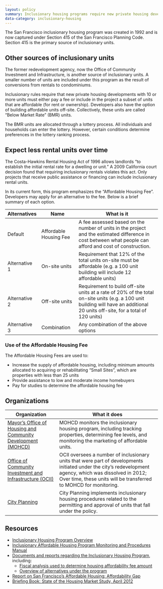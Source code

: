```yaml
---
layout: policy
summary: Inclusionary housing programs require new private housing developments to “include” affordable units or pay a fee.
data-category: inclusionary-housing
---
```


The San Francisco inclusionary housing program was created in 1992 and is now captured under Section 415 of the San Francisco Planning Code. Section 415 is the primary source of inclusionary units.

<aside role="complementary" class="well">
<h1>Other sources of inclusionary units</h1>
<p>The former redevelopment agency, now the Office of Community Investment and Infrastructure, is another source of inclusionary units. A smaller number of units are included under this program as the result of conversions from rentals to condominiums.</p>
</aside>

Inclusionary rules require that new private housing developments with 10 or more units must either pay a fee or include in the project a subset of units that are affordable (for rent or ownership). Developers also have the option of building affordable units off-site. Collectively, these units are called “Below Market Rate” (BMR) units.

The BMR units are allocated through a lottery process. All individuals and households can enter the lottery. However, certain conditions determine preferences in the lottery ranking process.

<aside role="complementary" class="well">
<h1>Expect less rental units over time</h1>
<p>The Costa-Hawkins Rental Housing Act of 1996 allows landlords “to establish the initial rental rate for a dwelling or unit.” A 2009 California court decision found that requiring inclusionary rentals violates this act. Only projects that receive public assistance or financing can include inclusionary rental units.</p>
</aside>

In its current form, this program emphasizes the “Affordable Housing Fee”. Developers may apply for an alternative to the fee. Below is a brief summary of each option.

Alternatives | Name | What is it
-------------|------|------------
Default			 |Affordable Housing Fee | A fee assessed based on the number of units in the project and the estimated difference in cost between what people can afford and cost of construction.
Alternative 1	| On-site units	| Requirement that 12% of the total units on-site must be affordable (e.g. a 100 unit building will include 12 affordable units)
Alternative 2 |	Off-site units | Requirement to build off-site units at a rate of 20% of the total on-site units (e.g. a 100 unit building will have an additional 20 units off-site, for a total of 120 units)
Alternative 3	| Combination	| Any combination of the above options

### Use of the Affordable Housing Fee
The Affordable Housing Fees are used to:

- Increase the supply of affordable housing, including minimum amounts allocated to acquiring or rehabilitating “Small Sites”, which are properties with less than 25 units
- Provide assistance to low and moderate income homebuyers
- Pay for studies to determine the affordable housing fee

## Organizations
Organization | What it does
-------------|--------------
[Mayor’s Office of Housing and Community Development (MOHCD)](http://sf-moh.org/)	| MOHCD monitors the inclusionary housing program, including tracking properties, determining fee levels, and monitoring the marketing of affordable units.
[Office of Community Investment and Infrastructure (OCII)](http://www.sfredevelopment.org/) | OCII oversees a number of inclusionary units that were part of developments initiated under the city’s redevelopment agency, which was dissolved in 2012; Over time, these units will be transferred to MOHCD for monitoring.
[City Planning](http://www.sf-planning.org/) |	City Planning implements inclusionary housing procedures related to the permitting and approval of units that fall under the policy.

## Resources
- [Inclusionary Housing Program Overview](http://sf-moh.org/index.aspx?page=263)
- [Inclusionary Affordable Housing Program Monitoring and Procedures Manual](http://sf-moh.org/modules/showdocument.aspx?documentid=6983)
- [Documents and reports regarding the Inclusionary Housing Program](http://sf-moh.org/index.aspx?page=295), including:
	- [Fiscal analysis used to determine housing affordability fee amount](http://sf-moh.org/modules/showdocument.aspx?documentid=6976)
	- [Overview of alternatives under the program](http://sf-moh.org/modules/showdocument.aspx?documentid=7253)
- [Report on San Francisco’s Affordable Housing: Affordability Gap](http://sf-moh.org/modules/showdocument.aspx?documentid=7734)
- [Briefing Book: State of the Housing Market Study, April 2012](http://sf-moh.org/modules/showdocument.aspx?documentid=5818)